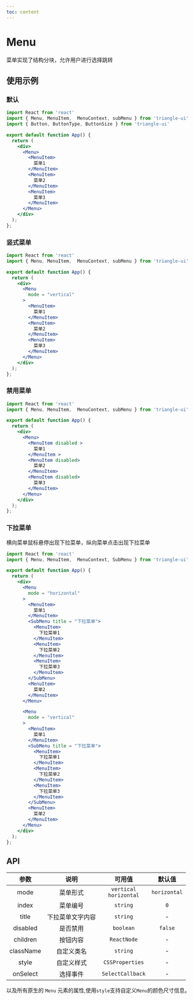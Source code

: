 ```yaml
---
toc: content
---
```


# Menu

菜单实现了结构分块，允许用户进行选择跳转

## 使用示例

### 默认

```jsx
import React from 'react'
import { Menu, MenuItem,  MenuContext, subMenu } from 'triangle-ui'
import { Button, ButtonType, ButtonSize } from 'triangle-ui'

export default function App() {
  return (
    <div>
      <Menu>
        <MenuItem>
          菜单1
        </MenuItem>
        <MenuItem>
          菜单2
        </MenuItem>
        <MenuItem>
          菜单3
        </MenuItem>
      </Menu>
    </div>
  );
};
```

### 竖式菜单

```jsx
import React from 'react'
import { Menu, MenuItem,  MenuContext, subMenu } from 'triangle-ui'

export default function App() {
  return (
    <div>
      <Menu
        mode = "vertical"
      >
        <MenuItem>
          菜单1
        </MenuItem>
        <MenuItem>
          菜单2
        </MenuItem>
        <MenuItem>
          菜单3
        </MenuItem>
      </Menu>
    </div>
  );
};
```

### 禁用菜单

```jsx
import React from 'react'
import { Menu, MenuItem,  MenuContext, subMenu } from 'triangle-ui'

export default function App() {
  return (
    <div>
      <Menu>
        <MenuItem disabled >
          菜单1
        </MenuItem >
        <MenuItem disabled>
          菜单2
        </MenuItem>
        <MenuItem disabled>
          菜单3
        </MenuItem>
      </Menu>
    </div>
  );
};
```

### 下拉菜单

横向菜单鼠标悬停出现下拉菜单，纵向菜单点击出现下拉菜单
```jsx
import React from 'react'
import { Menu, MenuItem,  MenuContext, SubMenu } from 'triangle-ui'

export default function App() {
  return (
    <div>
      <Menu
        mode = "horizontal"
      >
        <MenuItem>
          菜单1
        </MenuItem>
        <SubMenu title = "下拉菜单">
          <MenuItem>
            下拉菜单1
          </MenuItem>
          <MenuItem>
            下拉菜单2
          </MenuItem>
          <MenuItem>
            下拉菜单3
          </MenuItem>
        </SubMenu>
        <MenuItem>
          菜单2
        </MenuItem>
      </Menu>

      <Menu
        mode = "vertical"
      >
        <MenuItem>
          菜单1
        </MenuItem>
        <SubMenu title = "下拉菜单">
          <MenuItem>
            下拉菜单1
          </MenuItem>
          <MenuItem>
            下拉菜单2
          </MenuItem>
          <MenuItem>
            下拉菜单3
          </MenuItem>
        </SubMenu>
        <MenuItem>
          菜单2
        </MenuItem>
      </Menu>
    </div>
  );
};
```

## API

| 参数 | 说明 | 可用值 | 默认值 |
| :---: | :----: | :---: | :---: |
| mode | 菜单形式 | `vertical` <br/> `horizontal` | `horizontal` |
| index | 菜单编号 | `string` | `0` |
| title | 下拉菜单文字内容 | `string` | - |
| disabled | 是否禁用 | `boolean` | `false` |
| children | 按钮内容 | `ReactNode` | - |
| className | 自定义类名 | `string` | - |
| style | 自定义样式 | `CSSProperties` | - |
| onSelect | 选择事件 | `SelectCallback` | - |


以及所有原生的 `Menu` 元素的属性,使用`style`支持自定义`Menu`的颜色尺寸信息。